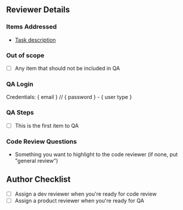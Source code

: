 ## Reviewer Details

### Items Addressed
- [Task description](www.asanatask.com)

<!-- Remember to add a link to this PR in the comments for each task. -->

### Out of scope
- [ ] Any item that should not be included in QA

### QA Login
Credentials: { email } // { password } - { user type }

<!-- Include any extra instructions for login if applicable. -->

### QA Steps
- [ ] This is the first item to QA

### Code Review Questions
- Something you want to highlight to the code reviewer (if none, put "general review")

<!-- Include a link to a corresponding backend PR if applicable. -->

## Author Checklist
- [ ] Assign a dev reviewer when you're ready for code review
- [ ] Assign a product reviewer when you're ready for QA
